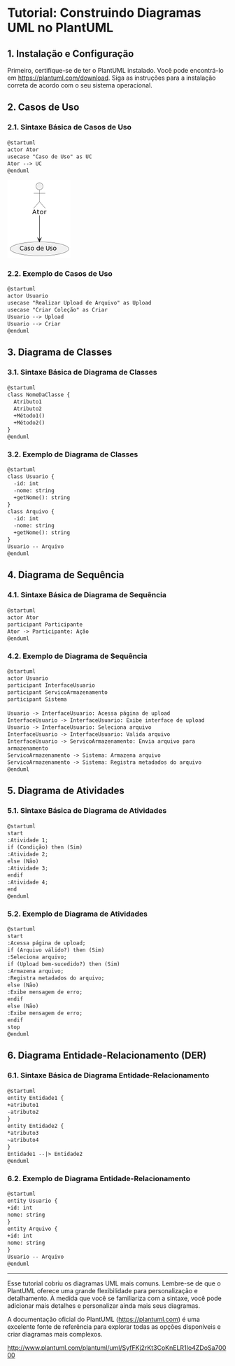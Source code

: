 # Tutorial: Construindo Diagramas UML no PlantUML

## 1. Instalação e Configuração

Primeiro, certifique-se de ter o PlantUML instalado. Você pode encontrá-lo em https://plantuml.com/download. Siga as instruções para a instalação correta de acordo com o seu sistema operacional.

## 2. Casos de Uso

### 2.1. Sintaxe Básica de Casos de Uso

```
@startuml
actor Ator
usecase "Caso de Uso" as UC
Ator --> UC
@enduml
```

![](case01.png)

### 2.2. Exemplo de Casos de Uso

```
@startuml
actor Usuario
usecase "Realizar Upload de Arquivo" as Upload
usecase "Criar Coleção" as Criar
Usuario --> Upload
Usuario --> Criar
@enduml
```

## 3. Diagrama de Classes

### 3.1. Sintaxe Básica de Diagrama de Classes

```
@startuml
class NomeDaClasse {
  Atributo1
  Atributo2
  +Método1()
  +Método2()
}
@enduml
```

### 3.2. Exemplo de Diagrama de Classes

```
@startuml
class Usuario {
  -id: int
  -nome: string
  +getNome(): string
}
class Arquivo {
  -id: int
  -nome: string
  +getNome(): string
}
Usuario -- Arquivo
@enduml
```

## 4. Diagrama de Sequência

### 4.1. Sintaxe Básica de Diagrama de Sequência

```
@startuml
actor Ator
participant Participante
Ator -> Participante: Ação
@enduml
```

### 4.2. Exemplo de Diagrama de Sequência

```
@startuml
actor Usuario
participant InterfaceUsuario
participant ServicoArmazenamento
participant Sistema

Usuario -> InterfaceUsuario: Acessa página de upload
InterfaceUsuario -> InterfaceUsuario: Exibe interface de upload
Usuario -> InterfaceUsuario: Seleciona arquivo
InterfaceUsuario -> InterfaceUsuario: Valida arquivo
InterfaceUsuario -> ServicoArmazenamento: Envia arquivo para armazenamento
ServicoArmazenamento -> Sistema: Armazena arquivo
ServicoArmazenamento -> Sistema: Registra metadados do arquivo
@enduml
```

## 5. Diagrama de Atividades

### 5.1. Sintaxe Básica de Diagrama de Atividades

```
@startuml
start
:Atividade 1;
if (Condição) then (Sim)
:Atividade 2;
else (Não)
:Atividade 3;
endif
:Atividade 4;
end
@enduml
```

### 5.2. Exemplo de Diagrama de Atividades

```
@startuml
start
:Acessa página de upload;
if (Arquivo válido?) then (Sim)
:Seleciona arquivo;
if (Upload bem-sucedido?) then (Sim)
:Armazena arquivo;
:Registra metadados do arquivo;
else (Não)
:Exibe mensagem de erro;
endif
else (Não)
:Exibe mensagem de erro;
endif
stop
@enduml
```

## 6. Diagrama Entidade-Relacionamento (DER)

### 6.1. Sintaxe Básica de Diagrama Entidade-Relacionamento

```
@startuml
entity Entidade1 {
+atributo1
-atributo2
}
entity Entidade2 {
*atributo3
~atributo4
}
Entidade1 --|> Entidade2
@enduml
```

### 6.2. Exemplo de Diagrama Entidade-Relacionamento

```
@startuml
entity Usuario {
+id: int
nome: string
}
entity Arquivo {
+id: int
nome: string
}
Usuario -- Arquivo
@enduml
```

---

Esse tutorial cobriu os diagramas UML mais comuns. Lembre-se de que o PlantUML oferece uma grande flexibilidade para personalização e detalhamento. À medida que você se familiariza com a sintaxe, você pode adicionar mais detalhes e personalizar ainda mais seus diagramas.

A documentação oficial do PlantUML (https://plantuml.com) é uma excelente fonte de referência para explorar todas as opções disponíveis e criar diagramas mais complexos.

http://www.plantuml.com/plantuml/uml/SyfFKj2rKt3CoKnELR1Io4ZDoSa70000
